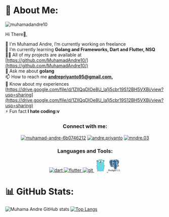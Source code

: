 # 💫 About Me:
<p align="left"> <img src="https://komarev.com/ghpvc/?username=muhamadandre10&label=Profile%20views&color=0e75b6&style=flat" alt="muhamadandre10" /> </p> 
Hi There👋, <br>

🔭 I'm Muhamad Andre, I’m currently working on freelance <br>
🌱 I’m currently learning **Golang and Frameworks, Dart and Flutter, NSQ** <br>
👨‍💻 All of my projects are available at [https://github.com/MuhamadAndre10/](https://github.com/MuhamadAndre10/) <br>
💬 Ask me about **golang** <br>
📫 How to reach me **andrepriyanto95@gmail.com,** <br>
📄 Know about my experiences [https://drive.google.com/file/d/1ZllQqDIOe8U_la1j5cbr19S12BH5VXBj/view?usp=sharing](https://drive.google.com/file/d/1ZllQqDIOe8U_la1j5cbr19S12BH5VXBj/view?usp=sharing) <br>
⚡ Fun fact **I hate coding:v** <br>

</hr>

<h3 align="center">Connect with me:</h3>
<p align="center">
<a href="https://linkedin.com/in/muhamad-andre-6b0746212" target="blank"><img align="center" src="https://raw.githubusercontent.com/rahuldkjain/github-profile-readme-generator/master/src/images/icons/Social/linked-in-alt.svg" alt="muhamad-andre-6b0746212" height="30" width="40" /></a>
<a href="https://web.facebook.com/andre.priyanto.545" target="blank"><img align="center" src="https://raw.githubusercontent.com/rahuldkjain/github-profile-readme-generator/master/src/images/icons/Social/facebook.svg" alt="andre.priyanto" height="30" width="40" /></a>
<a href="https://instagram.com/mndre.03" target="blank"><img align="center" src="https://raw.githubusercontent.com/rahuldkjain/github-profile-readme-generator/master/src/images/icons/Social/instagram.svg" alt="mndre.03" height="30" width="40" /></a>
</p>

<h3 align="center">Languages and Tools:</h3>
<p align="center"> 

  <a href="https://dart.dev" target="_blank" rel="noreferrer"> 
      <img src="https://www.vectorlogo.zone/logos/dartlang/dartlang-icon.svg" alt="dart" width="40" height="40"/> 
  </a> 
  
  <a href="https://flutter.dev" target="_blank" rel="noreferrer"> 
    <img src="https://www.vectorlogo.zone/logos/flutterio/flutterio-icon.svg" alt="flutter" width="40" height="40"/> 
  </a> 
  <a href="https://git-scm.com/" target="_blank" rel="noreferrer"> 
    <img src="https://www.vectorlogo.zone/logos/git-scm/git-scm-icon.svg" alt="git" width="40" height="40"/> 
  </a> 
  
  <a href="https://golang.org" target="_blank" rel="noreferrer"> 
    <img src="https://raw.githubusercontent.com/devicons/devicon/master/icons/go/go-original.svg" alt="go" width="40" height="40"/> 
  </a> 
  
  <a href="https://www.postgresql.org" target="_blank" rel="noreferrer"> 
  <img src="https://raw.githubusercontent.com/devicons/devicon/master/icons/postgresql/postgresql-original-wordmark.svg" alt="postgresql" width="40" height="40"/> 
  </a> 
  
  </p>


# 📊 GitHub Stats:
![Muhama Andre GitHub stats](https://github-readme-stats.vercel.app/api?username=muhamadAndre10&show_icons=true&theme=tokyonight)
[![Top Langs](https://github-readme-stats.vercel.app/api/top-langs/?username=muhamadAndre10&layout=donut)](https://github.com/muhamadAndre10/github-readme-stats)


